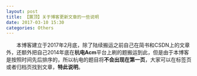 ```yaml
---
layout: post
title: 【置顶】关于博客更新文章的一些说明
date: 2017-03-10 15:30
categories: Others
---
```

　　本博客建立于2017年2月底，除了陆续搬运之前自己在简书和CSDN上的文章外，还额外把自己2014年底在**杭电Acm**平台上刷的题搬运到此，但是由于本博客是按照时间先后排序的，所以杭电的题目将**不会出现在第一页**，大家可以在标签页或者归档页找到文章，**特此说明**。
